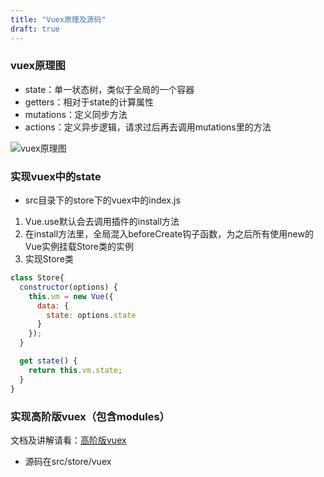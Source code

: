 ```yaml
---
title: "Vuex原理及源码"
draft: true
---
```


### vuex原理图

- state：单一状态树，类似于全局的一个容器
- getters：相对于state的计算属性
- mutations：定义同步方法
- actions：定义异步逻辑，请求过后再去调用mutations里的方法

![vuex原理图](https://rocketturtlewqt.github.io/20210523123441aft.png)

### 实现vuex中的state

- src目录下的store下的vuex中的index.js

1. Vue.use默认会去调用插件的install方法
2. 在install方法里，全局混入beforeCreate钩子函数，为之后所有使用new的Vue实例挂载Store类的实例
3. 实现Store类

```js
class Store{
  constructor(options) {
    this.vm = new Vue({
      data: {
        state: options.state
      }
    });
  }

  get state() {
    return this.vm.state;
  }
}
```

### 实现高阶版vuex（包含modules）

文档及讲解请看：[高阶版vuex](https://rocketturtlewqt.github.io/vue源码/vuex/vuex原理及源码/)

- 源码在src/store/vuex